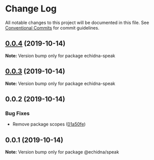 # Change Log

All notable changes to this project will be documented in this file.
See [Conventional Commits](https://conventionalcommits.org) for commit guidelines.

## [0.0.4](https://github.com/zioroboco/echidna/compare/echidna-speak@0.0.3...echidna-speak@0.0.4) (2019-10-14)

**Note:** Version bump only for package echidna-speak





## [0.0.3](https://github.com/zioroboco/echidna/compare/echidna-speak@0.0.2...echidna-speak@0.0.3) (2019-10-14)

**Note:** Version bump only for package echidna-speak





## 0.0.2 (2019-10-14)


### Bug Fixes

* Remove package scopes ([01a50fe](https://github.com/zioroboco/echidna/commit/01a50fe))





## 0.0.1 (2019-10-14)

**Note:** Version bump only for package @echidna/speak
